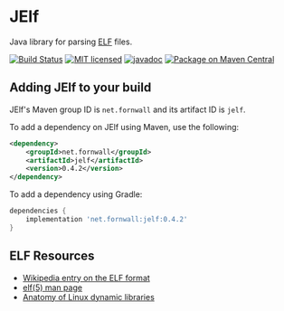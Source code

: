 # JElf
Java library for parsing [ELF](https://en.wikipedia.org/wiki/Executable_and_Linkable_Format) files.

[![Build Status](https://img.shields.io/travis/fornwall/jelf)](https://travis-ci.org/fornwall/jelf)
[![MIT licensed](http://img.shields.io/:license-MIT-blue.svg)](LICENSE.txt)
[![javadoc](https://www.javadoc.io/badge/net.fornwall/jelf.svg)](https://www.javadoc.io/doc/net.fornwall/jelf)
[![Package on Maven Central](https://img.shields.io/maven-central/v/net.fornwall/jelf)](https://search.maven.org/artifact/net.fornwall/jelf/)

## Adding JElf to your build

JElf's Maven group ID is `net.fornwall` and its artifact ID is `jelf`.

To add a dependency on JElf using Maven, use the following:

```xml
<dependency>
    <groupId>net.fornwall</groupId>
    <artifactId>jelf</artifactId>
    <version>0.4.2</version>
</dependency>
```

To add a dependency using Gradle:

```gradle
dependencies {
    implementation 'net.fornwall:jelf:0.4.2'
}
```

## ELF Resources
- [Wikipedia entry on the ELF format](https://en.wikipedia.org/wiki/Executable_and_Linkable_Format)
- [elf(5) man page](http://man7.org/linux/man-pages/man5/elf.5.html)
- [Anatomy of Linux dynamic libraries](https://www.ibm.com/developerworks/library/l-dynamic-libraries/)
